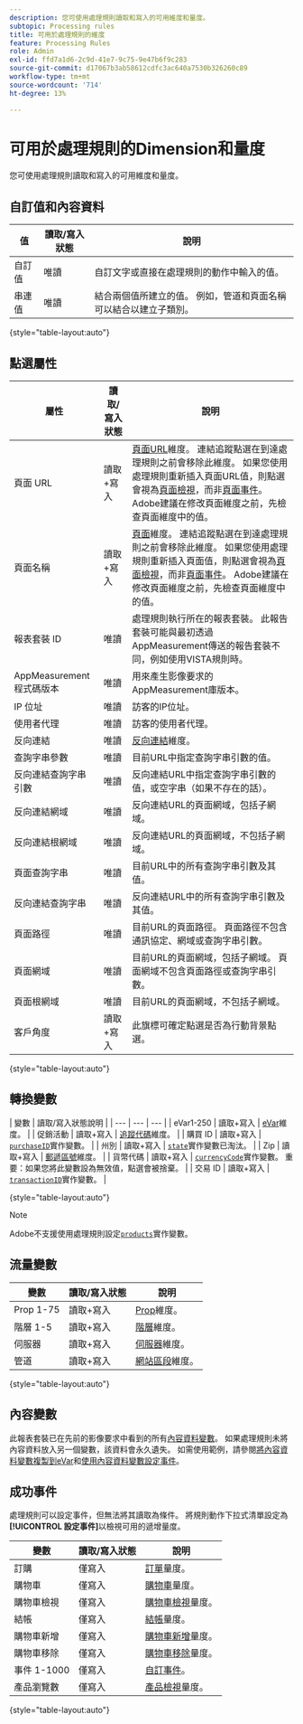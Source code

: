 ```yaml
---
description: 您可使用處理規則讀取和寫入的可用維度和量度。
subtopic: Processing rules
title: 可用於處理規則的維度
feature: Processing Rules
role: Admin
exl-id: ffd7a1d6-2c9d-41e7-9c75-9e47b6f9c283
source-git-commit: d17067b3ab58612cdfc3ac640a7530b326260c89
workflow-type: tm+mt
source-wordcount: '714'
ht-degree: 13%

---
```


# 可用於處理規則的Dimension和量度

您可使用處理規則讀取和寫入的可用維度和量度。

## 自訂值和內容資料

| 值 | 讀取/寫入狀態 | 說明 |
| --- | --- | --- |
| 自訂值 | 唯讀 | 自訂文字或直接在處理規則的動作中輸入的值。 |
| 串連值 | 唯讀 | 結合兩個值所建立的值。 例如，管道和頁面名稱可以結合以建立子類別。 |

{style="table-layout:auto"}

## 點選屬性

| 屬性 | 讀取/寫入狀態 | 說明 |
| --- | --- | --- |
| 頁面 URL | 讀取+寫入 | [頁面URL](/help/components/dimensions/page-url.md)維度。 連結追蹤點選在到達處理規則之前會移除此維度。 如果您使用處理規則重新插入頁面URL值，則點選會視為[頁面檢視](/help/components/metrics/page-views.md)，而非[頁面事件](/help/components/metrics/page-events.md)。 Adobe建議在修改頁面維度之前，先檢查頁面維度中的值。 |
| 頁面名稱 | 讀取+寫入 | [頁面](/help/components/dimensions/page.md)維度。 連結追蹤點選在到達處理規則之前會移除此維度。 如果您使用處理規則重新插入頁面值，則點選會視為[頁面檢視](/help/components/metrics/page-views.md)，而非[頁面事件](/help/components/metrics/page-events.md)。 Adobe建議在修改頁面維度之前，先檢查頁面維度中的值。 |
| 報表套裝 ID | 唯讀 | 處理規則執行所在的報表套裝。 此報告套裝可能與最初透過AppMeasurement傳送的報告套裝不同，例如使用VISTA規則時。 |
| AppMeasurement程式碼版本 | 唯讀 | 用來產生影像要求的AppMeasurement庫版本。 |
| IP 位址 | 唯讀 | 訪客的IP位址。 |
| 使用者代理 | 唯讀 | 訪客的使用者代理。 |
| 反向連結 | 唯讀 | [反向連結](/help/components/dimensions/referrer.md)維度。 |
| 查詢字串參數 | 唯讀 | 目前URL中指定查詢字串引數的值。 |
| 反向連結查詢字串引數 | 唯讀 | 反向連結URL中指定查詢字串引數的值，或空字串（如果不存在的話）。 |
| 反向連結網域 | 唯讀 | 反向連結URL的頁面網域，包括子網域。 |
| 反向連結根網域 | 唯讀 | 反向連結URL的頁面網域，不包括子網域。 |
| 頁面查詢字串 | 唯讀 | 目前URL中的所有查詢字串引數及其值。 |
| 反向連結查詢字串 | 唯讀 | 反向連結URL中的所有查詢字串引數及其值。 |
| 頁面路徑 | 唯讀 | 目前URL的頁面路徑。 頁面路徑不包含通訊協定、網域或查詢字串引數。 |
| 頁面網域 | 唯讀 | 目前URL的頁面網域，包括子網域。 頁面網域不包含頁面路徑或查詢字串引數。 |
| 頁面根網域 | 唯讀 | 目前URL的頁面網域，不包括子網域。 |
| 客戶角度 | 讀取+寫入 | 此旗標可確定點選是否為行動背景點選。 |

{style="table-layout:auto"}

## 轉換變數

| 變數 | 讀取/寫入狀態說明 |
| --- | --- | --- |
| eVar1-250 | 讀取+寫入 | [eVar](/help/components/dimensions/evar.md)維度。 |
| 促銷活動 | 讀取+寫入 | [追蹤代碼](/help/components/dimensions/tracking-code.md)維度。 |
| 購買 ID | 讀取+寫入 | [`purchaseID`](/help/implement/vars/page-vars/purchaseid.md)實作變數。 |
| 州別 | 讀取+寫入 | [`state`](/help/implement/vars/page-vars/state.md)實作變數已淘汰。 |
| Zip | 讀取+寫入 | [郵遞區號](/help/components/dimensions/zip-code.md)維度。 |
| 貨幣代碼 | 讀取+寫入 | [`currencyCode`](/help/implement/vars/config-vars/currencycode.md)實作變數。 重要：如果您將此變數設為無效值，點選會被捨棄。 |
| 交易 ID | 讀取+寫入 | [`transactionID`](/help/import/data-sources/transactionid.md)實作變數。 |

{style="table-layout:auto"}

>[!NOTE]
>Adobe不支援使用處理規則設定[`products`](/help/implement/vars/page-vars/products.md)實作變數。

## 流量變數

| 變數 | 讀取/寫入狀態 | 說明 |
| --- | --- | --- |
| Prop 1-75 | 讀取+寫入 | [Prop](/help/components/dimensions/prop.md)維度。 |
| 階層 1-5 | 讀取+寫入 | [階層](/help/components/dimensions/hierarchy.md)維度。 |
| 伺服器 | 讀取+寫入 | [伺服器](/help/components/dimensions/server.md)維度。 |
| 管道 | 讀取+寫入 | [網站區段](/help/components/dimensions/site-section.md)維度。 |

{style="table-layout:auto"}

## 內容變數

此報表套裝已在先前的影像要求中看到的所有[內容資料變數](/help/implement/vars/page-vars/contextdata.md)。 如果處理規則未將內容資料放入另一個變數，該資料會永久遺失。 如需使用範例，請參閱[將內容資料變數複製到eVar](processing-rules-examples/processing-rules-copy-context-data.md)和[使用內容資料變數設定事件](processing-rules-examples/processing-rules-copy-context-data-event.md)。

## 成功事件

處理規則可以設定事件，但無法將其讀取為條件。 將規則動作下拉式清單設定為&#x200B;**[!UICONTROL 設定事件]**&#x200B;以檢視可用的遞增量度。

| 變數 | 讀取/寫入狀態 | 說明 |
| --- | --- | --- |
| 訂購 | 僅寫入 | [訂單](/help/components/metrics/orders.md)量度。 |
| 購物車 | 僅寫入 | [購物車](/help/components/metrics/carts.md)量度。 |
| 購物車檢視 | 僅寫入 | [購物車檢視](/help/components/metrics/cart-views.md)量度。 |
| 結帳 | 僅寫入 | [結帳](/help/components/metrics/checkouts.md)量度。 |
| 購物車新增 | 僅寫入 | [購物車新增](/help/components/metrics/cart-additions.md)量度。 |
| 購物車移除 | 僅寫入 | [購物車移除](/help/components/metrics/cart-removals.md)量度。 |
| 事件 1-1000 | 僅寫入 | [自訂事件](/help/components/metrics/custom-events.md)。 |
| 產品瀏覽數 | 僅寫入 | [產品檢視](/help/components/metrics/product-views.md)量度。 |

{style="table-layout:auto"}
